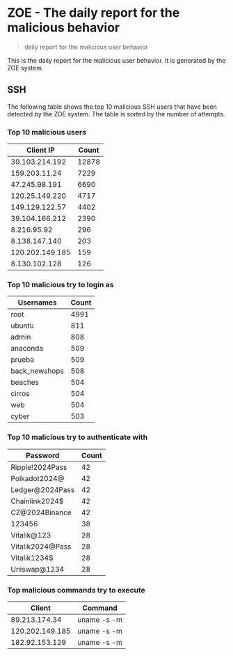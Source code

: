 # ZOE - The daily report for the malicious behavior

> daily report for the malicious user behavior

This is the daily report for the malicious user behavior. It is generated by the ZOE system.

## SSH

The following table shows the top 10 malicious SSH users that have been detected by the ZOE
system. The table is sorted by the number of attempts.

### Top 10 malicious users

| Client IP | Count    |
|-----------|----------|
| 39.103.214.192 | 12878 |
| 159.203.11.24 | 7229 |
| 47.245.98.191 | 6690 |
| 120.25.149.220 | 4717 |
| 149.129.122.57 | 4402 |
| 39.104.166.212 | 2390 |
| 8.216.95.92 | 296 |
| 8.138.147.140 | 203 |
| 120.202.149.185 | 159 |
| 8.130.102.128 | 126 |

### Top 10 malicious try to login as

| Usernames | Count    |
|-----------|----------|
| root | 4991 |
| ubuntu | 811 |
| admin | 808 |
| anaconda | 509 |
| prueba | 509 |
| back_newshops | 508 |
| beaches | 504 |
| cirros | 504 |
| web | 504 |
| cyber | 503 |

### Top 10 malicious try to authenticate with

| Password | Count    |
|-----------|----------|
| Ripple!2024Pass | 42 |
| Polkadot2024@ | 42 |
| Ledger@2024Pass | 42 |
| Chainlink2024$ | 42 |
| CZ@2024Binance | 42 |
| 123456 | 38 |
| Vitalik@123 | 28 |
| Vitalik2024@Pass | 28 |
| Vitalik1234$ | 28 |
| Uniswap@1234 | 28 |

### Top malicious commands try to execute

| Client | Command |
|--------|---------|
| 89.213.174.34 | uname -s -m |
| 120.202.149.185 | uname -s -m |
| 182.92.153.129 | uname -s -m |
